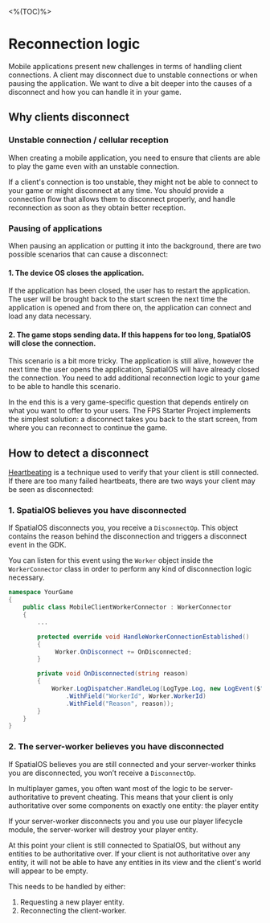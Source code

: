 <%(TOC)%>

# Reconnection logic

Mobile applications present new challenges in terms of handling client connections. A client may disconnect due to unstable connections or when pausing the application. We want to dive a bit deeper into the causes of a disconnect and how you can handle it in your game.

## Why clients disconnect

### Unstable connection / cellular reception

When creating a mobile application, you need to ensure that clients are able to play the game even with an unstable connection.

If a client's connection is too unstable, they might not be able to connect to your game or might disconnect at any time. You should provide a connection flow that allows them to disconnect properly, and handle reconnection as soon as they obtain better reception.

### Pausing of applications

When pausing an application or putting it into the background, there are two possible scenarios that can cause a disconnect:

#### 1. The device OS closes the application.

If the application has been closed, the user has to restart the application. The user will be brought back to the start screen the next time the application is opened and from there on, the application can connect and load any data necessary.

#### 2. The game stops sending data. If this happens for too long, SpatialOS will close the connection.

This scenario is a bit more tricky. The application is still alive, however the next time the user opens the application, SpatialOS will have already closed the connection. You need to add additional reconnection logic to your game to be able to handle this scenario. 

In the end this is a very game-specific question that depends entirely on what you want to offer to your users. The FPS Starter Project implements the simplest solution: a disconnect takes you back to the start screen, from where you can reconnect to continue the game.

## How to detect a disconnect

[Heartbeating]({{urlRoot}}/modules/player-lifecycle/heartbeating) is a technique used to verify that your client is still connected. If there are too many failed heartbeats, there are two ways your client may be seen as disconnected:

### 1. SpatialOS believes you have disconnected

If SpatialOS disconnects you, you receive a `DisconnectOp`. This object contains the reason behind the disconnection and triggers a disconnect event in the GDK.

You can listen for this event using the `Worker` object inside the `WorkerConnector` class in order to perform any kind of disconnection logic necessary.

```csharp
namespace YourGame
{
    public class MobileClientWorkerConnector : WorkerConnector
    {
    	...

        protected override void HandleWorkerConnectionEstablished()
        {
             Worker.OnDisconnect += OnDisconnected;
        }

        private void OnDisconnected(string reason)
        {
            Worker.LogDispatcher.HandleLog(LogType.Log, new LogEvent($"Worker disconnected")
                .WithField("WorkerId", Worker.WorkerId)
                .WithField("Reason", reason));
        }
    }
}
```

### 2. The server-worker believes you have disconnected

If SpatialOS believes you are still connected and your server-worker thinks you are disconnected, you won’t receive a `DisconnectOp`.

In multiplayer games, you often want most of the logic to be server-authoritative to prevent cheating. This means that your client is only authoritative over some components on exactly one entity: the player entity

If your server-worker disconnects you and you use our player lifecycle module, the server-worker will destroy your player entity.

At this point your client is still connected to SpatialOS, but without any entities to be authoritative over. If your client is not authoritative over any entity, it will not be able to have any entities in its view and the client's world will appear to be empty.

This needs to be handled by either: 

1. Requesting a new player entity.
1. Reconnecting the client-worker.
